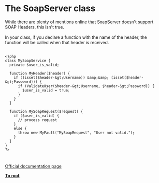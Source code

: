 # The SoapServer class



While there are plenty of mentions online that SoapServer doesn&apos;t support SOAP Headers, this isn&apos;t true.<br><br>In your class, if you declare a function with the name of the header, the function will be called when that header is received.<br><br>

```
<?php
class MySoapService {
  private $user_is_valid;

  function MyHeader($header) {
    if ((isset($header-&gt;Username)) &amp;&amp; (isset($header-&gt;Password))) {
      if (ValidateUser($header-&gt;Username, $header-&gt;Password)) {
        $user_is_valid = true;
      }
    }
  }

  function MySoapRequest($request) {
    if ($user_is_valid) {
      // process request
    }
    else {
      throw new MyFault("MySoapRequest", "User not valid.");
    }
  }
}
?>
```
  

#

[Official documentation page](https://www.php.net/manual/en/class.soapserver.php)

**[To root](/README.md)**